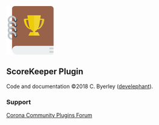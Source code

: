 ![logo](img/logo128.png)

## ScoreKeeper Plugin

Code and documentation ©2018 C. Byerley ([develephant](develephant.com)).

### Support

[Corona Community Plugins Forum](https://forums.coronalabs.com/forum/654-corona-community-plugins/)

